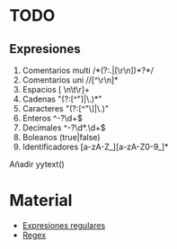 # TODO 
## Expresiones

1. Comentarios multi        \/\*(?:.|[\r\n])*?\*\/
2. Comentarios uni          \/\/[^\r\n]*
3. Espacios                 [ \n\t\r]+
4. Cadenas                  \"(?:[^\"]|\\.)*\"
5. Caracteres               \"(?:[^\"\\]|\\.)\"
6. Enteros                  ^-?\d+$
7. Decimales                ^-?\d*\.\d+$
8. Boleanos                 (true|false)
9. Identificadores          [a-zA-Z_][a-zA-Z0-9_]*

Añadir yytext()

# Material
<ul>
    <li>
        <a href="https://baulderasec.wordpress.com/programando-2/programando-con-javascript/introduccion-a-la-programacion/expresiones-regulares/">Expresiones regulares</a>
    </li>
    <li>
        <a href="https://regex101.com">Regex</a>
    </li>
</ul>